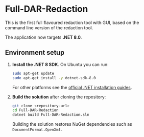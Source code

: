 # Full-DAR-Redaction

This is the first full flavoured redaction tool with GUI, based on the command line version of the redaction tool.

The application now targets **.NET 8.0**.

## Environment setup

1. **Install the .NET 8 SDK**. On Ubuntu you can run:

   ```bash
   sudo apt-get update
   sudo apt-get install -y dotnet-sdk-8.0
   ```

   For other platforms see the [official .NET installation guides](https://learn.microsoft.com/dotnet/core/install).

2. **Build the solution** after cloning the repository:

   ```bash
   git clone <repository-url>
   cd Full-DAR-Redaction
   dotnet build Full-DAR-Redaction.sln
   ```

   Building the solution restores NuGet dependencies such as `DocumentFormat.OpenXml`.
